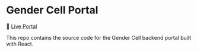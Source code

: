 # Gender Cell Portal

🔗 [Live Portal](https://github.com/Vivek-Singh-ops/Gender_Cell.git)

This repo contains the source code for the Gender Cell backend portal built with React.

